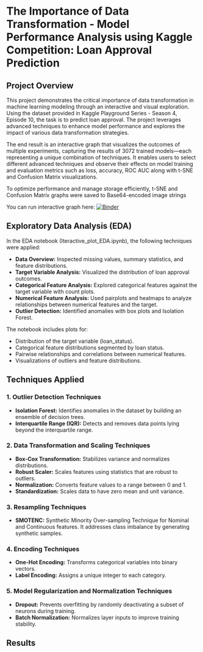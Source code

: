 # The Importance of Data Transformation - Model Performance Analysis using Kaggle Competition: Loan Approval Prediction
## Project Overview

This project demonstrates the critical importance of data transformation in machine learning modeling through an interactive and visual exploration. Using the dataset provided in Kaggle Playground Series - Season 4, Episode 10, the task is to predict loan approval. The project leverages advanced techniques to enhance model performance and explores the impact of various data transformation strategies.

The end result is an interactive graph that visualizes the outcomes of multiple experiments, capturing the results of 3072 trained models—each representing a unique combination of techniques. It enables users to select different advanced techniques and observe their effects on model training and evaluation metrics such as loss, accuracy, ROC AUC along with t-SNE and Confusion Matrix visualizations.

To optimize performance and manage storage efficiently, t-SNE and Confusion Matrix graphs were saved to Base64-encoded image strings

You can run interactive graph here: [![Binder](https://mybinder.org/badge_logo.svg)](https://mybinder.org/v2/gh/Kertn/Data_Transformation_Importance/main?filepath=Iteractive_plot.ipynb)

## Exploratory Data Analysis (EDA)

In the EDA notebook (Iteractive_plot_EDA.ipynb), the following techniques were applied:

* **Data Overview:** Inspected missing values, summary statistics, and feature distributions.
* **Target Variable Analysis:** Visualized the distribution of loan approval outcomes.
* **Categorical Feature Analysis:** Explored categorical features against the target variable with count plots.
* **Numerical Feature Analysis:** Used pairplots and heatmaps to analyze relationships between numerical features and the target.
* **Outlier Detection:** Identified anomalies with box plots and Isolation Forest.

The notebook includes plots for:

* Distribution of the target variable (loan_status).
* Categorical feature distributions segmented by loan status.
* Pairwise relationships and correlations between numerical features.
* Visualizations of outliers and feature distributions.


## Techniques Applied

### 1. Outlier Detection Techniques

* **Isolation Forest:** Identifies anomalies in the dataset by building an ensemble of decision trees. 
* **Interquartile Range (IQR):** Detects and removes data points lying beyond the interquartile range.

### 2. Data Transformation and Scaling Techniques

* **Box-Cox Transformation:** Stabilizes variance and normalizes distributions.
* **Robust Scaler:** Scales features using statistics that are robust to outliers.
* **Normalization:** Converts feature values to a range between 0 and 1.
* **Standardization:** Scales data to have zero mean and unit variance.

### 3. Resampling Techniques

* **SMOTENC:** Synthetic Minority Over-sampling Technique for Nominal and Continuous features. It addresses class imbalance by generating synthetic samples.

### 4. Encoding Techniques

* **One-Hot Encoding:** Transforms categorical variables into binary vectors.
* **Label Encoding:** Assigns a unique integer to each category.

### 5. Model Regularization and Normalization Techniques

* **Dropout:** Prevents overfitting by randomly deactivating a subset of neurons during training.
* **Batch Normalization:** Normalizes layer inputs to improve training stability.

## Results

